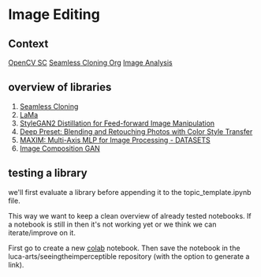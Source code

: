 # Image Editing

## Context

[OpenCV SC](https://learnopencv.com/seamless-cloning-using-opencv-python-cpp/)
[Seamless Cloning Org](http://www.irisa.fr/vista/Papers/2003_siggraph_perez.pdf)
[Image Analysis](https://app.runwayml.com/model-collection/image-analysis)

## overview of libraries

1. [Seamless Cloning](https://github.com/spmallick/learnopencv/tree/master/SeamlessCloning)
2. [LaMa](https://github.com/saic-mdal/lama)
3. [StyleGAN2 Distillation for Feed-forward Image Manipulation](https://github.com/EvgenyKashin/stylegan2-distillation)
4. [Deep Preset: Blending and Retouching Photos with Color Style Transfer](https://github.com/minhmanho/deep_preset)
5. [MAXIM: Multi-Axis MLP for Image Processing - DATASETS](https://github.com/vztu/MAXIM)
6. [Image Composition GAN](https://github.com/Asha-Gutlapalli/TensorFlow-DoveNet)


## testing a library

we'll first evaluate a library before appending it to the topic_template.ipynb file.

This way we want to keep a clean overview of already tested notebooks. If a notebook is still in <tests> then it's not working yet or we think we can iterate/improve on it.

First go to create a new [colab](https://colab.research.google.com) notebook. Then save the notebook in the luca-arts/seeingtheimperceptible repository (with the option to generate a link).
